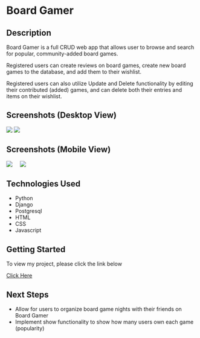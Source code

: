 <h1>Board Gamer</h1>
<h2>Description</h2>
<p>Board Gamer is a full CRUD web app that allows user to browse and search for popular, community-added board games.</p>
<p>Registered users can create reviews on board games, create new board games to the database, and add them to their wishlist.</p>
<p>Registered users can also utilize Update and Delete functionality by editing their contributed (added) games, and can delete both their entries and items on their wishlist.</p>
<h2>Screenshots (Desktop View)</h2>
<img src="https://i.imgur.com/xmCqa56.png">
<img src="https://i.imgur.com/bFKyR8Y.png">
<h2>Screenshots (Mobile View)</h2>
<div style="display: inline-block;">
<img src="https://i.imgur.com/8KslCS7.png">
&nbsp;&nbsp;&nbsp;
<img src="https://i.imgur.com/E8RqwRU.png">
</div>
<h2>Technologies Used</h2>
<ul>
<li>Python</li>
<li>Django</li>
<li>Postgresql</li>
<li>HTML</li>
<li>CSS</li>
<li>Javascript</li>
</ul>
<h2>Getting Started</h2>
<p>To view my project, please click the link below</p>
<a href="https://boardgamer-the-app.herokuapp.com/">Click Here</a>
<h2>Next Steps</h2>
<ul>
<li>Allow for users to organize board game nights with their friends on Board Gamer</li>
<li>Implement show functionality to show how many users own each game (popularity)</li>
</ul>

